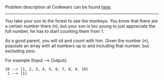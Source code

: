 Problem description at Codewars can be found
[here](https://www.codewars.com/kata/56f69d9f9400f508fb000ba7/train/python).

-------------

You take your son to the forest to see the monkeys. You know that there are a certain number there
(n), but your son is too young to just appreciate the full number, he has to start counting them
from 1.
<br>

As a good parent, you will sit and count with him. Given the number (n), populate an array with all
numbers up to and including that number, but excluding zero.
<br>

For example (Input --> Output):
```
10 --> [1, 2, 3, 4, 5, 6, 7, 8, 9, 10]
 1 --> [1]
```
